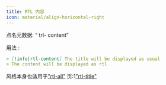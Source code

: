 ```yaml
---
title: RTL 内容
icon: material/align-horizontal-right
---
```


点名元数据: “ trl- content”

用法 :

```md
> [!info|rtl-content] The title will be displayed as usual
> The content will be displayed as rtl
```

风格本身也适用于["rtl-all"](../combined-styling/page-11.md)
页:1["rtl-title"](../title-styling/page-11.md)

